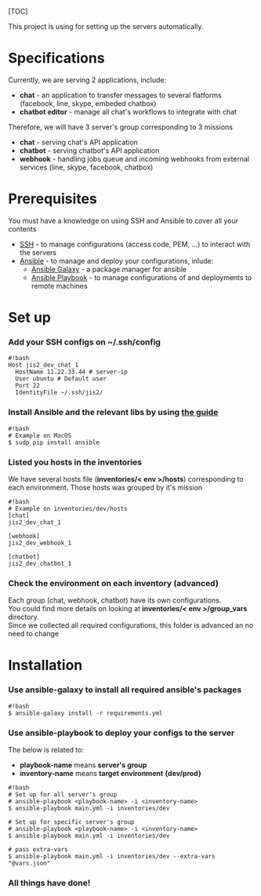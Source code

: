 [TOC]

This project is using for setting up the servers automatically.

# Specifications

Currently, we are serving 2 applications, include:

- **chat** - an application to transfer messages to several flatforms (facebook, line, skype, embeded chatbox)
- **chatbot editor** - manage all chat's workflows to integrate with chat

Therefore, we will have 3 server's group corresponding to 3 missions

- **chat** - serving chat's API application
- **chatbot** - serving chatbot's API application
- **webhook** - handling jobs queue and incoming webhooks from external services (line, skype, facebook, chatbox)

# Prerequisites

You must have a knowledge on using SSH and Ansible to cover all your contents

- [SSH](https://www.ssh.com/ssh/config/) - to manage configurations (access code, PEM, ...) to interact with the servers
- [Ansible](http://docs.ansible.com/) - to manage and deploy your configurations, inlude:
  - [Ansible Galaxy](http://docs.ansible.com/ansible/latest/galaxy.html) - a package manager for ansible
  - [Ansible Playbook](http://docs.ansible.com/ansible/latest/playbooks.html) - to manage configurations of and deployments to remote machines

# Set up

### Add your SSH configs on **~/.ssh/config**

```
#!bash
Host jis2_dev_chat_1
  HostName 11.22.33.44 # server-ip
  User ubuntu # Default user
  Port 22
  IdentityFile ~/.ssh/jis2/
```

### Install Ansible and the relevant libs by using [the guide](http://docs.ansible.com/ansible/latest/intro_installation.html)

```
#!bash
# Example on MacOS
$ sudp pip install ansible
```

### Listed you hosts in the inventories

We have several hosts file (**inventories/< env >/hosts**) corresponding to each environment. Those hosts was grouped by it's mission

```
#!bash
# Example on inventories/dev/hosts
[chat]
jis2_dev_chat_1

[webhook]
jis2_dev_webhook_1

[chatbot]
jis2_dev_chatbot_1
```

### Check the environment on each inventory (advanced)

Each group (chat, webhook, chatbot) have its own configurations.  
You could find more details on looking at **inventories/< env >/group_vars** directory.  
Since we collected all required configurations, this folder is advanced an no need to change

# Installation

### Use ansible-galaxy to install all required ansible's packages

```
#!bash
$ ansible-galaxy install -r requirements.yml
```

### Use ansible-playbook to deploy your configs to the server

The below is related to:

- **playbook-name** means **server's group**
- **inventory-name** means **target environment {dev/prod}**

```
#!bash
# Set up for all server's group
# ansible-playbook <playbook-name> -i <inventory-name>
$ ansible-playbook main.yml -i inventories/dev

# Set up for specific server's group
# ansible-playbook <playbook-name> -i <inventory-name>
$ ansible-playbook main.yml -i inventories/dev

# pass extra-vars
$ ansible-playbook main.yml -i inventories/dev --extra-vars "@vars.json"
```

### All things have done!
